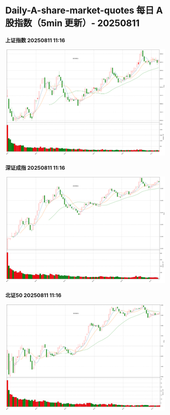 
# Daily-A-share-market-quotes 每日 A 股指数（5min 更新）- 20250811

### 上证指数 20250811 11:16
![](./fig/2025/8/20250811-sh000001.png)

### 深证成指 20250811 11:16
![](./fig/2025/8/20250811-sz399001.png)

### 北证50 20250811 11:16
![](./fig/2025/8/20250811-bj899050.png)

